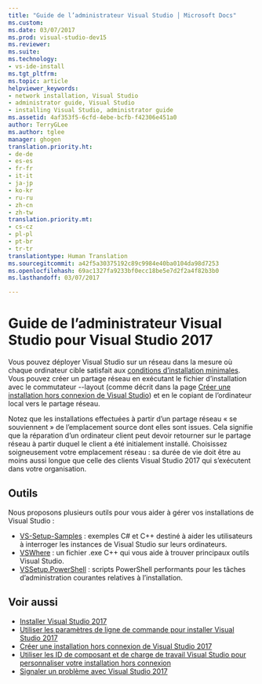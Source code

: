 ```yaml
---
title: "Guide de l’administrateur Visual Studio │ Microsoft Docs"
ms.custom: 
ms.date: 03/07/2017
ms.prod: visual-studio-dev15
ms.reviewer: 
ms.suite: 
ms.technology:
- vs-ide-install
ms.tgt_pltfrm: 
ms.topic: article
helpviewer_keywords:
- network installation, Visual Studio
- administrator guide, Visual Studio
- installing Visual Studio, administrator guide
ms.assetid: 4af353f5-6cfd-4ebe-bcfb-f42306e451a0
author: TerryGLee
ms.author: tglee
manager: ghogen
translation.priority.ht:
- de-de
- es-es
- fr-fr
- it-it
- ja-jp
- ko-kr
- ru-ru
- zh-cn
- zh-tw
translation.priority.mt:
- cs-cz
- pl-pl
- pt-br
- tr-tr
translationtype: Human Translation
ms.sourcegitcommit: a42f5a30375192c89c9984e40ba0104da98d7253
ms.openlocfilehash: 69ac1327fa9233bf0ecc18be5e7d2f2a4f82b3b0
ms.lasthandoff: 03/07/2017

---
```

# <a name="visual-studio-administrator-guide-for-visual-studio-2017"></a>Guide de l’administrateur Visual Studio pour Visual Studio 2017

Vous pouvez déployer Visual Studio sur un réseau dans la mesure où chaque ordinateur cible satisfait aux [conditions d’installation minimales](https://www.visualstudio.com/en-us/productinfo/vs2017-system-requirements-vs). Vous pouvez créer un partage réseau en exécutant le fichier d’installation avec le commutateur --layout (comme décrit dans la page [Créer une installation hors connexion de Visual Studio](create-an-offline-installation-of-visual-studio.md)) et en le copiant de l’ordinateur local vers le partage réseau.   

 Notez que les installations effectuées à partir d’un partage réseau « se souviennent » de l’emplacement source dont elles sont issues. Cela signifie que la réparation d’un ordinateur client peut devoir retourner sur le partage réseau à partir duquel le client a été initialement installé. Choisissez soigneusement votre emplacement réseau : sa durée de vie doit être au moins aussi longue que celle des clients Visual Studio 2017 qui s’exécutent dans votre organisation.

## <a name="tools"></a>Outils

 Nous proposons plusieurs outils pour vous aider à gérer vos installations de Visual Studio :

* [VS-Setup-Samples](https://github.com/microsoft/vs-setup-samples) : exemples C# et C++ destiné à aider les utilisateurs à interroger les instances de Visual Studio sur leurs ordinateurs.
* [VSWhere](https://github.com/microsoft/vswhere) : un fichier .exe C++ qui vous aide à trouver principaux outils Visual Studio.
* [VSSetup.PowerShell](https://github.com/microsoft/vssetup.powershell) : scripts PowerShell performants pour les tâches d’administration courantes relatives à l’installation.


## <a name="see-also"></a>Voir aussi
* [Installer Visual Studio 2017](install-visual-studio.md)
* [Utiliser les paramètres de ligne de commande pour installer Visual Studio 2017](use-command-line-parameters-to-install-visual-studio.md)
* [Créer une installation hors connexion de Visual Studio 2017](create-an-offline-installation-of-visual-studio.md)
* [Utiliser les ID de composant et de charge de travail Visual Studio pour personnaliser votre installation hors connexion](workload-and-component-ids.md)
* [Signaler un problème avec Visual Studio 2017](../ide/how-to-report-a-problem-with-visual-studio-2017.md)

